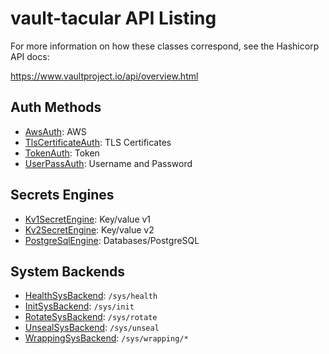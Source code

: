 # vault-tacular API Listing

For more information on how these classes correspond, see the
Hashicorp API docs:

https://www.vaultproject.io/api/overview.html

## Auth Methods

- [AwsAuth](classes/awsauth.md): AWS
- [TlsCertificateAuth](classes/tlscertificateauth.md): TLS Certificates
- [TokenAuth](classes/tokenauth.md): Token
- [UserPassAuth](classes/userpassauth.md): Username and Password

## Secrets Engines

- [Kv1SecretEngine](classes/kv1secretengine.md): Key/value v1
- [Kv2SecretEngine](classes/kv2secretengine.md): Key/value v2
- [PostgreSqlEngine](classes/postgresqlengine.md): Databases/PostgreSQL

## System Backends

- [HealthSysBackend](classes/healthsysbackend.md): `/sys/health`
- [InitSysBackend](classes/initsysbackend.md): `/sys/init`
- [RotateSysBackend](classes/rotatesysbackend.md): `/sys/rotate`
- [UnsealSysBackend](classes/unsealsysbackend.md): `/sys/unseal`
- [WrappingSysBackend](classes/wrappingsysbackend.md): `/sys/wrapping/*`
